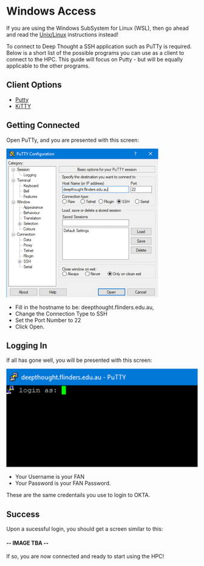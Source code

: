 # Windows Access

If you are using the Windows SubSystem for Linux (WSL), then go ahead and read the [Unix/Linux](../Unix/UnixAccess.md) instructions instead!


To connect to Deep Thought a SSH application such as PuTTy is required. Below is a short list of the possible programs you can use as a client to connect to the HPC. This guide will focus on Putty - but will be equally applicable to the other programs. 

## Client Options

- [Putty](https://www.chiark.greenend.org.uk/~sgtatham/putty/latest.html)
- [KiTTY](http://www.9bis.net/kitty/#!pages/download.md)

## Getting Connected 

Open PuTTy, and you are presented with this screen: 

![Alt Putty Connection Screen](../../_static/puttyAccessImage.png)

- Fill in the hostname to be: deepthought.flinders.edu.au,
- Change the Connection Type to SSH 
- Set the Port Number to 22
- Click Open.

## Logging In 

If all has gone well, you will be presented with this screen: 

![Alt HPC SSH Login Screen](../../_static/puttyLoginImage.png)

- Your Username is your FAN
- Your Password is your FAN Password. 

These are the same credentails you use to login to OKTA.

## Success
Upon a sucessful login, you should get a screen similar to this: 

#### -- IMAGE TBA --

If so, you are now connected and ready to start using the HPC!